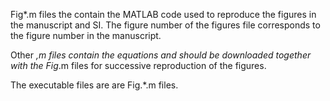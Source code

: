 Fig*.m files the contain the MATLAB code used to reproduce the figures in the manuscript and SI. The figure number of the figures file corresponds to the figure number in the manuscript.

Other *,m files contain the equations and should be downloaded together with the Fig*.m files for successive reproduction of the figures.

The executable files are are Fig.*.m files.
